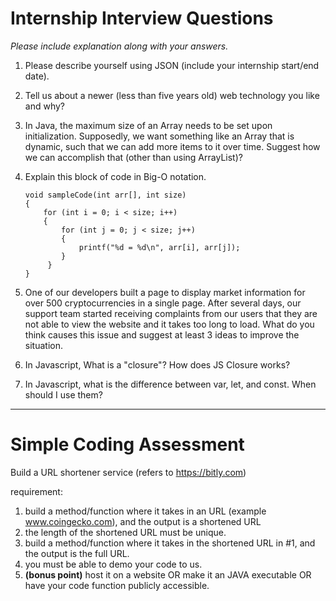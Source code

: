 # Internship Interview Questions
*Please include explanation along with your answers.*

1. Please describe yourself using JSON (include your internship start/end date).

2. Tell us about a newer (less than five years old) web technology you like and why?

3. In Java, the maximum size of an Array needs to be set upon initialization. Supposedly, we want something like an Array that is dynamic, such that we can add more items to it over time. Suggest how we can accomplish that (other than using ArrayList)?

4. Explain this block of code in Big-O notation.
    ```
    void sampleCode(int arr[], int size)
    {
        for (int i = 0; i < size; i++)
        {
            for (int j = 0; j < size; j++)
            {
                printf("%d = %d\n", arr[i], arr[j]);
            }
         }
    }
    ```

5. One of our developers built a page to display market information for over 500 cryptocurrencies in a single page. After several days, our support team started receiving complaints from our users that they are not able to view the website and it takes too long to load. What do you think causes this issue and suggest at least 3 ideas to improve the situation. 

6. In Javascript, What is a "closure"? How does JS Closure works?

7. In Javascript, what is the difference between var, let, and const. When should I use them?

---
# Simple Coding Assessment

Build a URL shortener service (refers to https://bitly.com)

requirement:
1. build a method/function where it takes in an URL (example www.coingecko.com), and the output is a shortened URL
2. the length of the shortened URL must be unique.
3. build a method/function where it takes in the shortened URL in #1, and the output is the full URL.
4. you must be able to demo your code to us.
5. **(bonus point)** host it on a website OR make it an JAVA executable OR have your code function publicly accessible.
